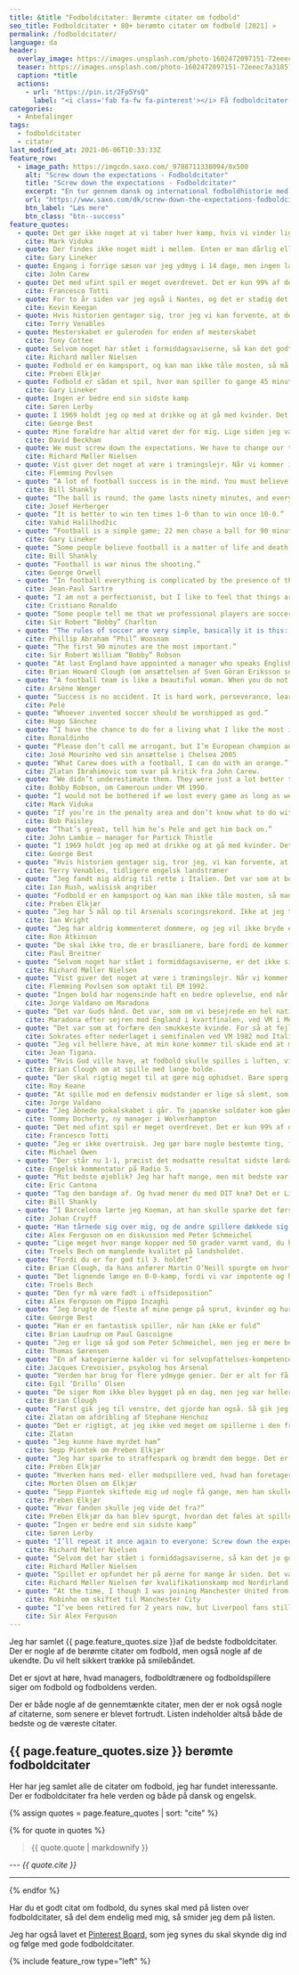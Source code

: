 ```yaml
---
title: &title "Fodboldcitater: Berømte citater om fodbold"
seo_title: Fodboldcitater • 80+ berømte citater om fodbold [2021] »
permalink: /fodboldcitater/
language: da
header:
  overlay_image: https://images.unsplash.com/photo-1602472097151-72eeec7a3185?ixid=MnwxMjA3fDB8MHxwaG90by1wYWdlfHx8fGVufDB8fHx8&ixlib=rb-1.2.1&auto=format&fit=crop&w=1900&q=80
  teaser: https://images.unsplash.com/photo-1602472097151-72eeec7a3185?ixid=MnwxMjA3fDB8MHxwaG90by1wYWdlfHx8fGVufDB8fHx8&ixlib=rb-1.2.1&auto=format&fit=crop&w=400&q=80
  caption: *title
  actions:
    - url: "https://pin.it/2Fp5YsQ"
      label: "<i class='fab fa-fw fa-pinterest'></i> Få fodboldcitater på Pinterest"
categories:
  - Anbefalinger
tags:
  - fodboldcitater
  - citater
last_modified_at: 2021-06-06T10:33:33Z
feature_row:
  - image_path: https://imgcdn.saxo.com/_9788711338094/0x500
    alt: "Screw down the expectations - Fodboldcitater"
    title: "Screw down the expectations - Fodboldcitater"
    excerpt: "En tur gennem dansk og international fodboldhistorie med 150 af de sjoveste, bedste og mest mindeværdige fodboldcitater. Richard Møller Nielsen er blandt andet repræsenteret med titelcitatet, som i fuld længde hedder: 'We must screw down the expectations. We have to change our tactic and play with long balls.'"
    url: "https://www.saxo.com/dk/screw-down-the-expectations-fodboldcitater_christian-mohr-boisen_epub_9788711338094"
    btn_label: "Læs mere"
    btn_class: "btn--success"
feature_quotes:
  - quote: Det gør ikke noget at vi taber hver kamp, hvis vi vinder ligaen
    cite: Mark Viduka
  - quote: Der findes ikke noget midt i mellem. Enten er man dårlig eller også er man god. I dag var vi midt i mellem.
    cite: Gary Lineker
  - quote: Engang i forrige sæson var jeg ydmyg i 14 dage, men ingen lagde mærke til det
    cite: John Carew
  - quote: Det med ufint spil er meget overdrevet. Det er kun 99% af de italienske fodboldspillere, der giver fodboldspillet et dårlig ry.
    cite: Francesco Totti
  - quote: For to år siden var jeg også i Nantes, og det er stadig det samme bortset fra, at alt er anderledes.
    cite: Kevin Keegan
  - quote: Hvis historien gentager sig, tror jeg vi kan forvente, at det samme sker igen.
    cite: Terry Venables
  - quote: Mesterskabet er guleroden for enden af mesterskabet
    cite: Tony Cottee
  - quote: Selvom noget har stået i formiddagsaviserne, så kan det godt engang imellem være sandt
    cite: Richard møller Nielsen
  - quote: Fodbold er en kampsport, og kan man ikke tåle mosten, så må man sgu spille ludo
    cite: Preben Elkjær
  - quote: Fodbold er sådan et spil, hvor man spiller to gange 45 minutter, og så vinder tyskerne til sidst.
    cite: Gary Lineker
  - quote: Ingen er bedre end sin sidste kamp
    cite: Søren Lerby
  - quote: I 1969 holdt jeg op med at drikke og at gå med kvinder. Det er de værste 20 minutter i mit liv
    cite: George Best
  - quote: Mine forældre har altid været der for mig. Lige siden jeg var syv år
    cite: David Beckham
  - quote: We must screw down the expectations. We have to change our tactic and play with long balls
    cite: Richard Møller Nielsen
  - quote: Vist giver det noget at være i træningslejr. Når vi kommer i gang ovre i Sverige, skulle vi alle kunne holde til 90 minutter - 30 minutter mod England, 30 minutter mod Sverige og 30 minutter mod Frankrig
    cite: Flemming Povlsen
  - quote: “A lot of football success is in the mind. You must believe that you are the best and then make sure that you are.”
    cite: Bill Shankly
  - quote: “The ball is round, the game lasts ninety minutes, and everything else is just theory.”
    cite: Josef Herberger
  - quote: “It is better to win ten times 1-0 than to win once 10-0.”
    cite: Vahid Halilhodžic
  - quote: “Football is a simple game; 22 men chase a ball for 90 minutes and at the end, the Germans win.”
    cite: Gary Lineker
  - quote: “Some people believe football is a matter of life and death, I am very disappointed with that attitude. I can assure you it is much, much more important than that.”
    cite: Bill Shankly
  - quote: “Football is war minus the shooting.”
    cite: George Orwell
  - quote: “In football everything is complicated by the presence of the opposite team.”
    cite: Jean-Paul Sartre
  - quote: “I am not a perfectionist, but I like to feel that things are done well. More important than that, I feel an endless need to learn, to improve, to evolve, not only to please the coach and the fans, but also to feel satisfied with myself. It is my conviction that here are no limits to learning, and that it can never stop, no matter what our age.”
    cite: Cristiano Ronaldo
  - quote: “Some people tell me that we professional players are soccer slaves. Well, if this is slavery, give me a life sentence.”
    cite: Sir Robert “Bobby” Charlton
  - quote: "The rules of soccer are very simple, basically it is this: If it moves, kick it. If it doesn’t move, kick it until it does."
    cite: Phillip Abraham “Phil” Woosnam
  - quote: “The first 90 minutes are the most important.”
    cite: Sir Robert William “Bobby” Robson
  - quote: “At last England have appointed a manager who speaks English better than the players.”
    cite: Brian Howard Clough (om ansættelsen af Sven Göran Eriksson som engelsk landstræner)
  - quote: “A football team is like a beautiful woman. When you do not tell her, she forgets she is beautiful.”
    cite: Arsène Wenger
  - quote: “Success is no accident. It is hard work, perseverance, learning, studying, sacrifice and most of all, love of what you are doing or learning to do.”
    cite: Pelé
  - quote: “Whoever invented soccer should be worshipped as god.”
    cite: Hugo Sánchez
  - quote: “I have the chance to do for a living what I like the most in life, and that’s playing football. I can make people happy and enjoy myself at the same time.”
    cite: Ronaldinho
  - quote: “Please don’t call me arrogant, but I’m European champion and I think I’m a special one.”
    cite: José Mourinho ved sin ansættelse i Chelsea 2005
  - quote: “What Carew does with a football, I can do with an orange.”
    cite: Zlatan Ibrahimovic som svar på kritik fra John Carew.
  - quote: “We didn’t underestimate them. They were just a lot better than we thought.”
    cite: Bobby Robson, om Cameroun under VM 1990.
  - quote: “I would not be bothered if we lost every game as long as we won the league.”
    cite: Mark Viduka
  - quote: “If you’re in the penalty area and don’t know what to do with the ball, put it in the net and we’ll discuss the options later.”
    cite: Bob Paisley
  - quote: “That’s great, tell him he’s Pele and get him back on.”
    cite: John Lambie – manager for Partick Thistle
  - quote: “I 1969 holdt jeg op med at drikke og at gå med kvinder. Det er de værste 20 minutter i mit liv.”
    cite: George Best
  - quote: “Hvis historien gentager sig, tror jeg, vi kan forvente, at det samme sker igen”
    cite: Terry Venables, tidligere engelsk landstræner
  - quote: “Jeg fandt mig aldrig til rette i Italien. Det var som at bo i et fremmed land.”
    cite: Ian Rush, walisisk angriber
  - quote: “Fodbold er en kampsport og kan man ikke tåle mosten, så man sgu’ spille ludo.”
    cite: Preben Elkjær
  - quote: “Jeg har 5 mål op til Arsenals scoringsrekord. Ikke at jeg tæller…”
    cite: Ian Wright
  - quote: “Jeg har aldrig kommenteret dommere, og jeg vil ikke bryde en livslang vane p.g.a. denne skiderik”
    cite: Ron Atkinson
  - quote: “De skal ikke tro, de er brasilianere, bare fordi de kommer fra Brasilien”
    cite: Paul Breitner
  - quote: “Selvom noget har stået i formiddagsaviserne, er det ikke sikkert, at det ikke er sandt”
    cite: Richard Møller Nielsen
  - quote: “Vist giver det noget at være i træningslejr. Når vi kommer i gang ovre i Sverige, skulle vi alle kunne holde til 90 minutter – 30 minutter mod England, 30 minutter mod Sverige og 30 minutter mod Frankrig.”
    cite: Flemming Povlsen som optakt til EM 1992.
  - quote: “Ingen bold har nogensinde haft en bedre oplevelse, end når den var ved hans venstrefod”
    cite: Jorge Valdano om Maradona
  - quote: “Det var Guds hånd. Det var, som om vi besejrede en hel nation og ikke bare et fodboldhold”
    cite: Maradona efter sejren mod England i kvartfinalen, ved VM i Mexico i 1986.
  - quote: “Det var som at forfære den smukkeste kvinde. For så at fejle i selve øjeblikket, du havde gjort det hele for.”
    cite: Sokrates efter nederlaget i semifinalen ved VM 1982 mod Italien.
  - quote: “Jeg vil hellere have, at min kone kommer til skade end at mine spillere gør”
    cite: Jean Tigana.
  - quote: “Hvis Gud ville have, at fodbold skulle spilles i luften, ville han have lagt græs deroppe.”
    cite: Brian Clough om at spille med lange bolde.
  - quote: “Der skal rigtig meget til at gøre mig ophidset. Bare spørg min kone.”
    cite: Roy Keane
  - quote: “At spille mod en defensiv modstander er lige så slemt, som at elske med et træ.”
    cite: Jorge Valdano
  - quote: “Jeg åbnede pokalskabet i går. To japanske soldater kom gående ud.”
    cite: Tommy Docherty, ny manager i Wolverhampton
  - quote: “Det med ufint spil er meget overdrevet. Det er kun 99% af de italienske fodboldspillere, som giver de andre et dårligt rygte.”
    cite: Francesco Totti
  - quote: “Jeg er ikke overtroisk. Jeg gør bare nogle bestemte ting, fordi jeg er bange for, at der sker noget, hvis jeg ikke gør dem.”
    cite: Michael Owen
  - quote: “Der står nu 1-1, præcist det modsatte resultat sidste lørdag.”
    cite: Engelsk kommentator på Radio 5.
  - quote: “Mit bedste øjeblik? Jeg har haft mange, men mit bedste var, da jeg sparkede hooliganen.”
    cite: Eric Cantona
  - quote: “Tag den bandage af. Og hvad mener du med DIT knæ? Det er Liverpools knæ.”
    cite: Bill Shankly
  - quote: “I Barcelona lærte jeg Koeman, at han skulle sparke det første frispark ind i muren, så hårdt han overhovedet kunne. Næste gang var spillerne i muren så kloge nok til ikke at komme styrtende frem mod bolden igen.”
    cite: Johan Cruyff
  - quote: "Han tårnede sig over mig, og de andre spillere dækkede sig for øjnene. Jeg kiggede op på ham og tænkte: ‘Hvis han slår mig er jeg død’."
    cite: Alex Ferguson om en diskussion med Peter Schmeichel
  - quote: “Lige meget hvor mange kopper med 50 grader varmt vand, du hælder sammen, så får du det ikke til at koge.”
    cite: Troels Bech om manglende kvalitet på landsholdet.
  - quote: “Fordi du er for god til 3. holdet”
    cite: Brian Clough, da hans anfører Martin O’Neill spurgte om hvorfor han var sat på 2. holdet.
  - quote: “Det lignende længe en 0-0-kamp, fordi vi var impotente og havde en metroseksuel boldmassage, som var kønsløs hen over midten.”
    cite: Troels Bech
  - quote: “Den fyr må være født i offsideposition”
    cite: Alex Ferguson om Pippo Inzaghi
  - quote: “Jeg brugte de fleste af mine penge på sprut, kvinder og hurtige biler, resten ødslede jeg væk”
    cite: George Best
  - quote: “Han er en fantastisk spiller, når han ikke er fuld”
    cite: Brian Laudrup om Paul Gascoigne
  - quote: “Jeg er lige så god som Peter Schmeichel, men jeg er mere beskeden af natur”
    cite: Thomas Sørensen
  - quote: “En af kategorierne kalder vi for selvopfattelses-kompetence, dvs. hvor god spilleren selv tror, han er. På en skala op til 9, fik Bendtner 10. Vi har aldrig set det før. Pat Rice sad ved siden af mig, og han kunne ikke stoppe med at grine. Når Bendtner misser en chance, er han altid fuldstændig overbevist om, at det ikke er hans skyld. Man kan sige, at det er et problem, og det kan det til en vis grad være. Men du kan også se det på den måde, at denne fyr har en bemærkelsesværdig evne til at komme tilbage efter nederlag.”
    cite: Jacques Crevoisier, psykolog hos Arsenal
  - quote: “Verden har brug for flere ydmyge genier. Der er alt for få af os.”
    cite: Egil ‘Drillo’ Olsen
  - quote: “De siger Rom ikke blev bygget på en dag, men jeg var heller ikke sat til at udføre jobbet.”
    cite: Brian Clough
  - quote: “Først gik jeg til venstre, det gjorde han også. Så gik jeg til højre, det gjorde han også. Så gik jeg til venstre igen, og han gik ud for at købe en hotdog.”
    cite: Zlatan om afdribling af Stephane Henchoz
  - quote: “Det er rigtigt, at jeg ikke ved meget om spillerne i den franske liga, men du kan være sikker på, at de ved hvem jeg er.”
    cite: Zlatan
  - quote: “Jeg kunne have myrdet ham”
    cite: Sepp Piontek om Preben Elkjær
  - quote: “Jeg har sparke to straffespark og brændt dem begge. Det er rutinen der gør det.”
    cite: Preben Elkjær
  - quote: “Hverken hans med- eller modspillere ved, hvad han foretager sig, så det siger sig selv, at det er en spiller man ikke kan dække op for.”
    cite: Morten Olsen om Elkjær
  - quote: “Sepp Piontek skiftede mig ud nogle få gange, men han skulle også have lov til at lave fejl.”
    cite: Preben Elkjær
  - quote: “Hvor fanden skulle jeg vide det fra?”
    cite: Preben Elkjær da han blev spurgt, hvordan det føles at spille en dårlig kamp
  - quote: “Ingen er bedre end sin sidste kamp”
    cite: Søren Lerby
  - quote: "I’ll repeat it once again to everyone: Screw down the expectations. Then you will not be disappointed."
    cite: Richard Møller Nielsen
  - quote: “Selvom det har stået i formiddagsaviserne, så kan det jo godt engang imellem være sandt”
    cite: Richard Møller Nielsen
  - quote: “Spillet er opfundet her på øerne for mange år siden. Det var på de tidspunkter, hvor en mand var en mand, og en bøsse var noget, man gik på jagt med.”
    cite: Richard Møller Nielsen før kvalifikationskamp mod Nordirland
  - quote: “At the time, I though I was joining Manchester United from Real Madrid. I wasn’t aware there was another Manchester Club”
    cite: Robinho om skiftet til Manchester City
  - quote: “I’ve been retired for 2 years now, but Liverpool fans still find every opportunity to talk about me. They call me bacon face, they call me red ose, but we all know they would have loved to have had a manager like me. And that’s a fact.”
    cite: Sir Alex Ferguson
---
```


Jeg har samlet {{ page.feature_quotes.size }}af de bedste fodboldcitater. Der er nogle af de berømte citater om fodbold, men også nogle af de ukendte. Du vil helt sikkert trække på smilebåndet.

Det er sjovt at høre, hvad managers, fodboldtrænere og fodboldspillere siger om fodbold og fodboldens verden.

Der er både nogle af de gennemtænkte citater, men der er nok også nogle af citaterne, som senere er blevet fortrudt. Listen indeholder altså både de bedste og de væreste citater.

## {{ page.feature_quotes.size }} berømte fodboldcitater

Her har jeg samlet alle de citater om fodbold, jeg har fundet interessante. Der er fodboldcitater fra hele verden og både på dansk og engelsk.

{% assign quotes = page.feature_quotes | sort: "cite" %}

{% for quote in quotes %}
> {{ quote.quote | markdownify }}

--- <cite>{{ quote.cite }}</cite>

***
{% endfor %}

Har du et godt citat om fodbold, du synes skal med på listen over fodboldcitater, så del dem endelig med mig, så smider jeg dem på listen.

Jeg har også lavet et [Pinterest Board](https://pin.it/2Fp5YsQ), som jeg synes du skal skynde dig ind og følge med gode fodboldcitater.

{% include feature_row type="left" %}
